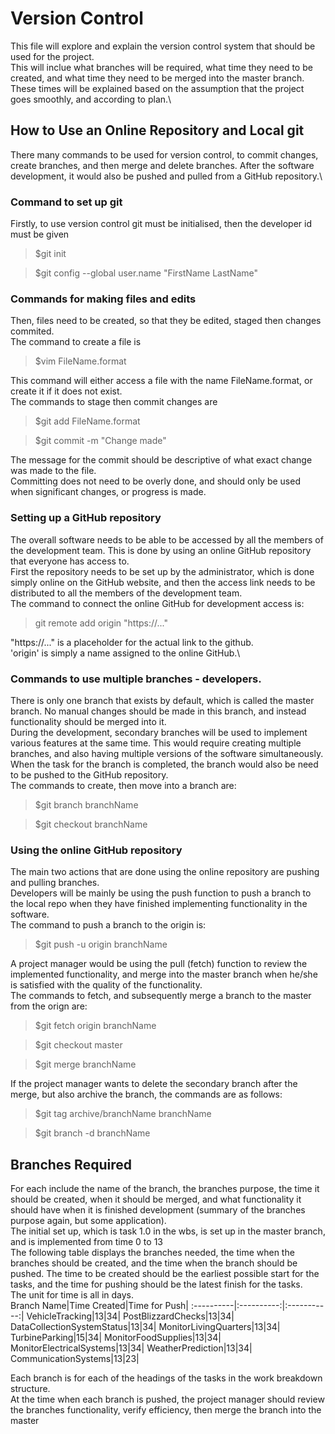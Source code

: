 # Version Control
This file will explore and explain the version control system that should be used for the project.\
This will inclue what branches will be required, what time they need to be created, and what time they need to be merged into the master branch.\
These times will be explained based on the assumption that the project goes smoothly, and according to plan.\

## How to Use an Online Repository and Local git
There many commands to be used for version control, to commit changes, create branches, and then merge and delete branches. After the software development, it would also be pushed and pulled from a GitHub repository.\

### Command to set up git 
Firstly, to use version control git must be initialised, then the developer id must be given
> $git init

> $git config --global user.name "FirstName LastName" 

### Commands for making files and edits
Then, files need to be created, so that they be edited, staged then changes commited. \
The command to create a file is
> $vim FileName.format

This command will either access a file with the name FileName.format, or create it if it does not exist. \
The commands to stage then commit changes are
> $git add FileName.format

> $git commit -m "Change made"

The message for the commit should be descriptive of what exact change was made to the file.\
Committing does not need to be overly done, and should only be used when significant changes, or progress is made.

### Setting up a GitHub repository 
The overall software needs to be able to be accessed by all the members of the development team. This is done by using an online GitHub repository that everyone has access to.\
First the repository needs to be set up by the administrator, which is done simply online on the GitHub website, and then the access link needs to be distributed to all the members of the development team.\
The command to connect the online GitHub for development access is:
> git remote add origin "https://..."

"https://..." is a placeholder for the actual link to the github. \
'origin' is simply a name assigned to the online GitHub.\

### Commands to use multiple branches - developers.
There is only one branch that exists by default, which is called the master branch. No manual changes should be made in this branch, and instead functionality should be merged into it.\
During the development, secondary branches will be used to implement various features at the same time. This would require creating multiple branches, and also having multiple versions of the software simultaneously. When the task for the branch is completed, the branch would also be need to be pushed to the GitHub repository.\
The commands to create, then move into a branch are:
> $git branch branchName

> $git checkout branchName

### Using the online GitHub repository
The main two actions that are done using the online repository are pushing and pulling branches. \
Developers will be mainly be using the push function to push a branch to the local repo when they have finished implementing functionality in the software. \
The command to push a branch to the origin is:
> $git push -u origin branchName

A project manager would be using the pull (fetch) function to review the implemented functionality, and merge into the master branch when he/she is satisfied with the quality of the functionality.\
The commands to fetch, and subsequently merge a branch to the master from the orign are:
> $git fetch origin branchName

> $git checkout master

> $git merge branchName

If the project manager wants to delete the secondary branch after the merge, but also archive the branch, the commands are as follows:
> $git tag archive/branchName branchName

> $git branch -d branchName

## Branches Required
For each include the name of the branch, the branches purpose, the time it should be created, when it should be merged, and what functionality it should have when it is finished development (summary of the branches purpose again, but some application).\
The initial set up, which is task 1.0 in the wbs, is set up in the master branch, and is implemented from time 0 to 13\
The following table displays the branches needed, the time when the branches should be created, and the time when the branch should be pushed. The time to be created should be the earliest possible start for the tasks, and the time for pushing should be the latest finish for the tasks.\
The unit for time is all in days.\
Branch Name|Time Created|Time for Push|
:----------|:----------:|:-----------:|
VehicleTracking|13|34|
PostBlizzardChecks|13|34|
DataCollectionSystemStatus|13|34|
MonitorLivingQuarters|13|34|
TurbineParking|15|34|
MonitorFoodSupplies|13|34|
MonitorElectricalSystems|13|34|
WeatherPrediction|13|34|
CommunicationSystems|13|23|

Each branch is for each of the headings of the tasks in the work breakdown structure.\
At the time when each branch is pushed, the project manager should review the branches functionality, verify efficiency, then merge the branch into the master
